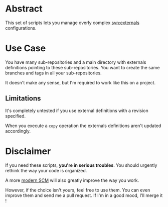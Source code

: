 # Abstract

This set of scripts lets you manage overly complex [svn:externals](http://svnbook.red-bean.com/en/1.0/ch07s03.html) configurations.

# Use Case

You have many sub-repositories and a main directory with externals definitions pointing to these sub-repositories. You want to create the same branches and tags in all your sub-repositories.

It doesn't make any sense, but I'm required to work like this on a project.

## Limitations

It's completely untested if you use external definitions with a revision specified.

When you execute a `copy` operation the externals definitions aren't updated accordingly.

# Disclaimer

If you need these scripts, **you're in serious troubles**. You should urgently rethink the way your code is organized.

A more [modern SCM](http://git-scm.com) will also greatly improve the way you work.

However, if the choice isn't yours, feel free to use them. You can even improve them and send me a pull request. If I'm in a good mood, I'll merge it !
